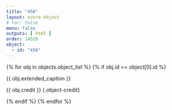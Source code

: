 ```yaml
---
title: "456"
layout: score-object
# toc: false
menu: false
outputs: [ html ]
order: 14520
object:
  - id: "456"
---
```


{% for obj in objects.object_list %}
{% if obj.id == object[0].id %}

{{ obj.extended_caption }}

{{ obj.credit }} {.object-credit}

{% endif %}
{% endfor %}
